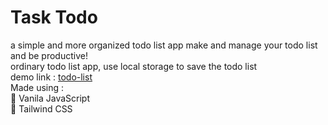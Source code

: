 # Task Todo
a simple and more organized todo list app make and manage your todo list and be productive!
<br>
ordinary todo list app, use local storage to save the todo list
<br>
demo link : <a href="https://peyeum.github.io/projects/task-todo/">todo-list</a>
<br>
Made using :
<br>
🍦 Vanila JavaScript
<br>
🍃 Tailwind CSS

<br>
